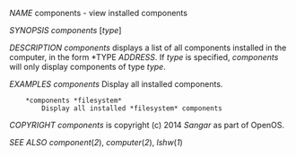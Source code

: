 *NAME*
        components - view installed components

*SYNOPSIS
        components* [*type*]

*DESCRIPTION
        components* displays a list of all components installed in the computer, in the form *TYPE  *ADDRESS*.  If *type* is specified, *components* will only display components of type *type*.

*EXAMPLES
        components*
            Display all installed components.

        *components *filesystem*
            Display all installed *filesystem* components

*COPYRIGHT
        components* is copyright (c) 2014 *Sangar* as part of OpenOS.

*SEE ALSO
        component*(*2*), *computer*(*2*), *lshw*(*1*)
